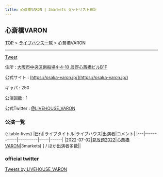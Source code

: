```yaml
---
title: 心斎橋VARON | 3markets セットリスト統計
---
```

## 心斎橋VARON

[TOP](/setlist/) > [ライブハウス一覧](livehouses.html) > 心斎橋VARON

___

<a href="https://twitter.com/share?ref_src=twsrc%5Etfw" data-text="3markets[ ]セットリスト > 心斎橋VARON" class="twitter-share-button" data-via="3markets" data-hashtags="3markets" data-related="3markets" data-show-count="false">Tweet</a>

住所
:    <a href="https://www.google.co.jp/maps/search/%E5%A4%A7%E9%98%AA%E5%B8%82%E4%B8%AD%E5%A4%AE%E5%8C%BA%E5%8D%97%E8%88%B9%E5%A0%B44-4-10%20%E8%BE%B0%E9%87%8E%E5%BF%83%E6%96%8E%E6%A9%8B%E3%83%93%E3%83%ABB1F" rel="noopener noreferrer" target="_blank">大阪市中央区南船場4-4-10 辰野心斎橋ビルB1F</a>

公式サイト
:    [https://osaka-varon.jp/](https://osaka-varon.jp/)

キャパ
:    250

公演回数
: 1


公式Twitter
: <a href="https://twitter.com/LIVEHOUSE_VARON">@LIVEHOUSE_VARON</a>


### 公演一覧

{:.table-lives}
|日付|ライブタイトル|ライブハウス|出演者|コメント|
|---|------------|----------|-----|------|
|<span class="nowrap">2022-07-02</span>|[見放題2022](live023.html)|[心斎橋VARON](livehouse038.html)|3markets[ ] / ほか出演者多数||




### official twitter

<a class="twitter-timeline" href="https://twitter.com/LIVEHOUSE_VARON?ref_src=twsrc%5Etfw">Tweets by LIVEHOUSE_VARON</a> <script async src="https://platform.twitter.com/widgets.js" charset="utf-8"></script>


<script async src="https://platform.twitter.com/widgets.js" charset="utf-8"></script>